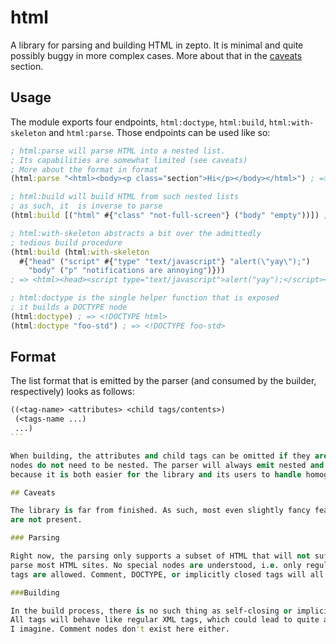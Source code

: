 # html

A library for parsing and building HTML in zepto.
It is minimal and quite possibly buggy in more complex cases.
More about that in the [caveats](#caveats) section.

## Usage

The module exports four endpoints, `html:doctype`,
`html:build`, `html:with-skeleton` and `html:parse`.
Those endpoints can be used like so:

```clojure
; html:parse will parse HTML into a nested list.
; Its capabilities are somewhat limited (see caveats)
; More about the format in format
(html:parse "<html><body><p class="section">Hi</p></body></html>") ; => ((html #{} ((body #{} ((p #{class section} Hi))))))

; html:build will build HTML from such nested lists
; as such, it  is inverse to parse
(html:build [("html" #{"class" "not-full-screen"} ("body" "empty"))]) ; => <html class="not-full-screen"><body>empty</body></html>

; html:with-skeleton abstracts a bit over the admittedly
; tedious build procedure
(html:build (html:with-skeleton
  #{"head" ("script" #{"type" "text/javascript"} "alert(\"yay\");")
    "body" ("p" "notifications are annoying")}))
; => <html><head><script type="text/javascript">alert("yay");</script></head><body><p>notifications are annoying</p></body></html>

; html:doctype is the single helper function that is exposed
; it builds a DOCTYPE node
(html:doctype) ; => <!DOCTYPE html>
(html:doctype "foo-std") ; => <!DOCTYPE foo-std>
```

## Format

The list format that is emitted by the parser (and consumed by the builder, respectively)
looks as follows:
````clojure
((<tag-name> <attributes> <child tags/contents>)
 (<tags-name ...)
 ...)
```

When building, the attributes and child tags can be omitted if they are empty and single
nodes do not need to be nested. The parser will always emit nested and complete data,
because it is both easier for the library and its users to handle homogenous data.

## Caveats

The library is far from finished. As such, most even slightly fancy features of HTML
are not present.

### Parsing

Right now, the parsing only supports a subset of HTML that will not suffice to
parse most HTML sites. No special nodes are understood, i.e. only regular or self-closing
tags are allowed. Comment, DOCTYPE, or implicitly closed tags will all result in failure.

###Building

In the build process, there is no such thing as self-closing or implicitly closing tags.
All tags will behave like regular XML tags, which could lead to quite a bit of frustration
I imagine. Comment nodes don't exist here either.

